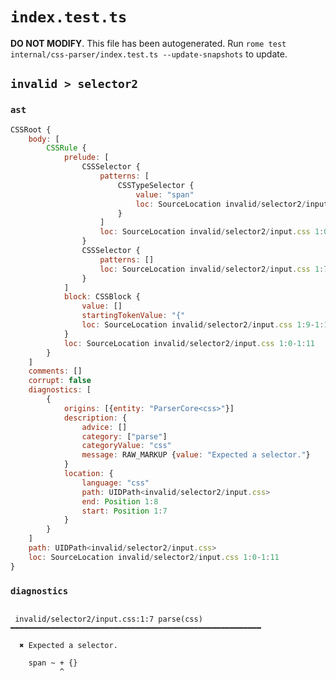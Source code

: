 # `index.test.ts`

**DO NOT MODIFY**. This file has been autogenerated. Run `rome test internal/css-parser/index.test.ts --update-snapshots` to update.

## `invalid > selector2`

### `ast`

```javascript
CSSRoot {
	body: [
		CSSRule {
			prelude: [
				CSSSelector {
					patterns: [
						CSSTypeSelector {
							value: "span"
							loc: SourceLocation invalid/selector2/input.css 1:0-1:4
						}
					]
					loc: SourceLocation invalid/selector2/input.css 1:0-1:7
				}
				CSSSelector {
					patterns: []
					loc: SourceLocation invalid/selector2/input.css 1:7-1:9
				}
			]
			block: CSSBlock {
				value: []
				startingTokenValue: "{"
				loc: SourceLocation invalid/selector2/input.css 1:9-1:11
			}
			loc: SourceLocation invalid/selector2/input.css 1:0-1:11
		}
	]
	comments: []
	corrupt: false
	diagnostics: [
		{
			origins: [{entity: "ParserCore<css>"}]
			description: {
				advice: []
				category: ["parse"]
				categoryValue: "css"
				message: RAW_MARKUP {value: "Expected a selector."}
			}
			location: {
				language: "css"
				path: UIDPath<invalid/selector2/input.css>
				end: Position 1:8
				start: Position 1:7
			}
		}
	]
	path: UIDPath<invalid/selector2/input.css>
	loc: SourceLocation invalid/selector2/input.css 1:0-1:11
}
```

### `diagnostics`

```

 invalid/selector2/input.css:1:7 parse(css) ━━━━━━━━━━━━━━━━━━━━━━━━━━━━━━━━━━━━━━━━━━━━━━━━━━━━━━━━

  ✖ Expected a selector.

    span ~ + {}
           ^


```
